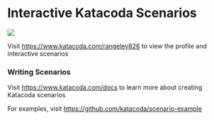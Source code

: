 # Interactive Katacoda Scenarios

[![](http://shields.katacoda.com/katacoda/rangeley826/count.svg)](https://www.katacoda.com/rangeley826 "Get your profile on Katacoda.com")

Visit https://www.katacoda.com/rangeley826 to view the profile and interactive scenarios

### Writing Scenarios
Visit https://www.katacoda.com/docs to learn more about creating Katacoda scenarios

For examples, visit https://github.com/katacoda/scenario-example
